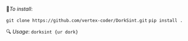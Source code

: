 🔻*To install*:

``git clone https://github.com/vertex-coder/DorkSint.git``
``pip install .``

🔍 *Usage*:
`dorksint {ur dork}`
